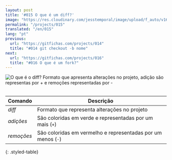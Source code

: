 ```yaml
---
layout: post
title: '#015 O que é um diff?'
image: "https://res.cloudinary.com/jesstemporal/image/upload/f_auto/v1642878672/gitfichas/pt/015/thumbnail_n0fvo0.jpg"
permalink: "/projects/015"
translated: "/en/015"
lang: "pt"
previous:
  url: "https://gitfichas.com/projects/014"
  title: "#014 git checkout -b nome"
next:
  url: "https://gitfichas.com/projects/016"
  title: "#016 O que é um fork?"
---
```


<img alt="O que é o diff? Formato que apresenta alterações no projeto, adição são representas por + e remoções representadas por -" src="https://res.cloudinary.com/jesstemporal/image/upload/v1642878673/gitfichas/pt/015/full_fn95xg.jpg"><br><br>

| Comando | Descrição |
|---------|-----------|
| _diff_ | Formato que representa alterações no projeto |
| _adições_ | São coloridas em verde e representadas por um mais (`+`) |
| _remoções_ | São coloridas em vermelho e representadas por um menos (`-`) |
{: .styled-table}
